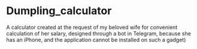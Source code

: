 # Dumpling_calculator
A calculator created at the request of my beloved wife for convenient calculation of her salary, designed through a bot in Telegram, because she has an iPhone, and the application cannot be installed on such a gadget)
